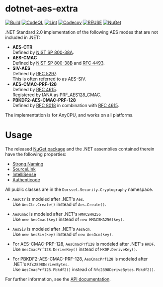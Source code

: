 <!--
SPDX-FileCopyrightText: 2022 Frans van Dorsselaer

SPDX-License-Identifier: MIT
-->

# dotnet-aes-extra

[![Build](https://github.com/dorssel/dotnet-aes-extra/actions/workflows/dotnet.yml/badge.svg?branch=master)](https://github.com/dorssel/dotnet-aes-extra/actions/workflows/dotnet.yml?query=branch%3Amaster)
[![CodeQL](https://github.com/dorssel/dotnet-aes-extra/actions/workflows/codeql.yml/badge.svg?branch=master)](https://github.com/dorssel/dotnet-aes-extra/actions/workflows/codeql.yml?query=branch%3Amaster)
[![Lint](https://github.com/dorssel/dotnet-aes-extra/actions/workflows/lint.yml/badge.svg?branch=master)](https://github.com/dorssel/dotnet-aes-extra/actions/workflows/lint.yml?query=branch%3Amaster)
[![Codecov](https://codecov.io/gh/dorssel/dotnet-aes-extra/branch/master/graph/badge.svg?token=zsbTiXoisQ)](https://codecov.io/gh/dorssel/dotnet-aes-extra)
[![REUSE](https://api.reuse.software/badge/github.com/dorssel/dotnet-aes-extra)](https://api.reuse.software/info/github.com/dorssel/dotnet-aes-extra)
[![NuGet](https://img.shields.io/nuget/v/Dorssel.Security.Cryptography.AesExtra?logo=nuget)](https://www.nuget.org/packages/Dorssel.Security.Cryptography.AesExtra)

.NET Standard 2.0 implementation of the following AES modes that are not included in .NET:

- **AES-CTR** \
  Defined by [NIST SP 800-38A](https://csrc.nist.gov/publications/detail/sp/800-38a/final).
- **AES-CMAC** \
  Defined by [NIST SP 800-38B](https://csrc.nist.gov/publications/detail/sp/800-38b/final)
  and [RFC 4493](https://datatracker.ietf.org/doc/html/rfc4493).
- **SIV-AES** \
  Defined by [RFC 5297](https://datatracker.ietf.org/doc/html/rfc5297). \
  This is often referred to as AES-SIV.
- **AES-CMAC-PRF-128** \
  Defined by [RFC 4615](https://datatracker.ietf.org/doc/html/rfc4615). \
  Registered by IANA as PRF_AES128_CMAC.
- **PBKDF2-AES-CMAC-PRF-128** \
  Defined by [RFC 8018](https://datatracker.ietf.org/doc/html/rfc8018) in combination with
  [RFC 4615](https://datatracker.ietf.org/doc/html/rfc4615).

The implementation is for AnyCPU, and works on all platforms.

# Usage

The released [NuGet package](https://www.nuget.org/packages/Dorssel.Security.Cryptography.AesExtra)
and the .NET assemblies contained therein have the following properties:

- [Strong Naming](https://learn.microsoft.com/en-us/dotnet/standard/library-guidance/strong-naming)
- [SourceLink](https://learn.microsoft.com/en-us/dotnet/standard/library-guidance/sourcelink)
- [IntelliSense](https://learn.microsoft.com/en-us/visualstudio/ide/using-intellisense)
- [Authenticode](https://learn.microsoft.com/en-us/windows/win32/seccrypto/time-stamping-authenticode-signatures#a-brief-introduction-to-authenticode)

All public classes are in the `Dorssel.Security.Cryptography` namespace.

- `AesCtr` is modeled after .NET's `Aes`. \
  Use `AesCtr.Create()` instead of `Aes.Create()`.

- `AesCmac` is modeled after .NET's `HMACSHA256` \
  Use `new AesCmac(key)` instead of `new HMACSHA256(key)`.

- `AesSiv` is modeled after .NET's `AesGcm`. \
  Use `new AesSiv(key)` instead of `new AesGcm(key)`.

- For AES-CMAC-PRF-128, `AesCmacPrf128` is modeled after .NET's `HKDF`. \
  Use `AesCmacPrf128.DeriveKey()` instead of `HKDF.DeriveKey()`.

- For PBKDF2-AES-CMAC-PRF-128, `AesCmacPrf128` is modeled after .NET's `Rfc2898DeriveBytes`. \
  Use `AesCmacPrf128.Pbkdf2()` instead of `Rfc2898DeriveBytes.Pbkdf2()`.

For further information, see the [API documentation](https://dorssel.github.io/dotnet-aes-extra/).
